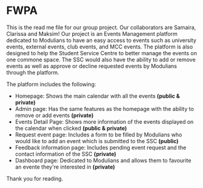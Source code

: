 # FWPA
 
This is the read me file for our group project. Our collaborators are Samaira, Clarissa and Maksim! 
Our project is an Events Management platform dedicated to Modulians to have an easy access to events such as university events, external events, club events, and MCC events. The platform is also designed to help the Student Service Centre to better manage the events on one commone space. The SSC would also have the ability to add or remove events as well as approve or decline requested events by Modulians through the platform. 

The platform includes the following:
- Homepage: Shows the main calendar with all the events **(public & private)**
- Admin page: Has the same features as the homepage with the ability to remove or add events **(private)**
- Events Detail Page: Shows more information of the events displayed on the calendar when clicked **(public & private)**
- Request event page: Includes a form to be filled by Modulians who would like to add an event which is submitted to the SSC **(public)**
- Feedback information page: Includes pending event request and the contact information of the SSC **(private)**
- Dashboard page: Dedicated to Modulians and allows them to favourite an evente they're interested in **(private)**
 
Thank you for reading.


